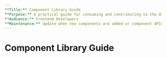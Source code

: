 ```yaml
---
**Title:** Component Library Guide
**Purpose:** A practical guide for consuming and contributing to the UI component library.
**Audience:** Frontend Developers
**Maintenance:** Update when new components are added or component APIs change.
---
```


# Component Library Guide
